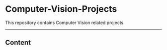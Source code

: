# Computer-Vision-Projects

This repository contains Computer Vision related projects.

---

## Content




